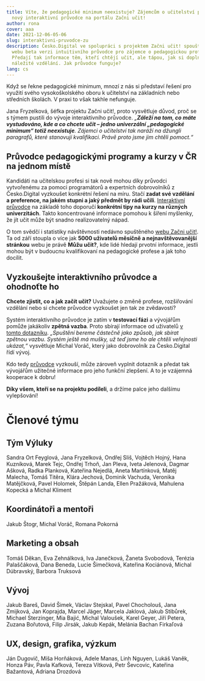 ```yaml
---
title: Víte, že pedagogické minimum neexistuje? Zájemcům o učitelství pomůže
  nový interaktivní průvodce na portálu Začni učit!
author: rona
cover: aaa
date: 2021-12-06-05-06
slug: interaktivni-pruvodce-zu
description: Česko.Digital ve spolupráci s projektem Začni učit! spouští na jeho
  webu beta verzi intuitivního průvodce pro zájemce o pedagogickou profesi.
  Předají tak informace těm, kteří chtějí učit, ale tápou, jak si doplnit
  náležité vzdělání. Jak průvodce funguje?
lang: cs
---
```

Když se řekne pedagogické minimum, mnozí z nás si představí řešení pro využití svého vysokoškolského oboru k učitelství na základních nebo středních školách. V praxi to však takhle nefunguje. 

Jana Fryzelková, šéfka projektu Začni učit!, proto vysvětluje důvod, proč se s týmem pustili do vývoje interaktivního průvodce. *„**Záleží na tom, co máte vystudováno, kde a co chcete učit – jedno univerzální „pedagogické minimum“ totiž neexistuje**. Zájemci o učitelství tak naráží na džungli paragrafů, které stanovují kvalifikaci. Právě proto jsme jim chtěli pomoct.“*

## Průvodce pedagogickými programy a kurzy v ČR na jednom místě

Kandidáti na učitelskou profesi si tak nově mohou díky průvodci vytvořenému za pomoci programátorů a expertních dobrovolníků z Česko.Digital vyzkoušet konkrétní řešení na míru. Stačí **zadat své vzdělání a preference, na jakém stupni a jaký předmět by rádi učili**. [Interaktivní průvodce](http://www.zacniucit.cz/pruvodce) na základě toho doporučí **konkrétní tipy na kurzy na různých univerzitách**. Takto koncentrované informace pomohou k šíření myšlenky, že jít učit může být snadno realizovatelný nápad.

O tom svědčí i statistiky návštěvnosti nedávno spuštěného [webu Začni učit!](https://zacniucit.cz/). Ta od září stoupla o více jak **5000 uživatelů měsíčně a nejnavštěvovanější stránkou** webu je právě **Můžu učit?**, kde lidé hledají prvotní informace, jestli mohou být v budoucnu kvalifikovaní na pedagogické profese a jak toho docílit.

## Vyzkoušejte interaktivního průvodce a ohodnoťte ho

**Chcete zjistit, co a jak začít učit?** Uvažujete o změně profese, rozšiřování vzdělání nebo si chcete průvodce vyzkoušet jen tak ze zvědavosti? 

Systém interaktivního průvodce je zatím v **testovací fázi** a vývojářům pomůže jakákoliv **zpětná vazba**. Proto sbírají informace od uživatelů [v tomto dotazníku](https://docs.google.com/forms/d/e/1FAIpQLScFzx46ihk0y90E6_UZqAANbQfHGs3AMGv66ShcS0G5qguldA/viewform). *„Spuštění bereme částečně jako způsob, jak sbírat zpětnou vazbu. Systém ještě má mušky, už teď jsme ho ale chtěli veřejnosti ukázat,“* vysvětluje Michal Voráč, který jako dobrovolník za Česko.Digital řídí vývoj.

Kdo tedy [průvodce](http://www.zacniucit.cz/pruvodce) vyzkouší, může zároveň vyplnit dotazník a předat tak vývojářům užitečné informace pro jeho funkční zlepšení. A to je vzájemná kooperace k dobru!

**Díky všem, kteří se na projektu podíleli**, a držíme palce jeho dalšímu vylepšování!

# Členové týmu 

## Tým Výluky

Sandra Ort Feyglová, Jana Fryzelková, Ondřej Sliš, Vojtěch Hojný, Hana Kuzníková, Marek Tejc, Ondřej Trhoň, Jan Pleva, Iveta Jelenová, Dagmar Ašková, Radka Planková, Kateřina Nejedlá, Aneta Martínková, Matěj Malecha, Tomáš Titěra, Klára Jechová, Dominik Vachuda, Veronika Matějčková, Pavel Holomek, Štěpán Landa, Ellen Pražáková, Mahulena Kopecká a Michal Kliment

## Koordinátoři a mentoři

Jakub Štogr, Michal Voráč, Romana Pokorná

## Marketing a obsah

Tomáš Děkan, Eva Zehnálková, Iva Janečková, Žaneta Svobodová, Terézia Palaščáková, Dana Beneda, Lucie Šimečková, Kateřina Kociánová, Michal Dúbravský, Barbora Truksová

## Vývoj

Jakub Bareš, David Šimek, Václav Stejskal, Pavel Chocholouš, Jana Zmijková, Jan Koprajda, Marcel Jäger, Marcela Jaklová, Jakub Stibůrek, Michael Sterzinger, Mia Bajić, Michal Valoušek, Karel Geyer, Jiří Petera, Zuzana Bořutová, Filip Jirsák, Jakub Kepák, Melánia Bachan Firkaľová

## UX, design, grafika, výzkum

Ján Dugovič, Míša Horňáková, Adele Manas, Linh Nguyen, Lukáš Vaněk, Honza Páv, Pavla Kafková, Tereza Vítková, Petr Ševcovic, Kateřina Bažantová, Adriana Drozdová